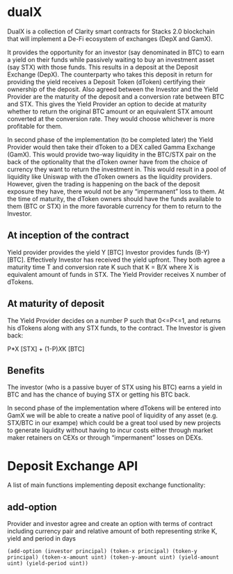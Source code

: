 # dualX
DualX is a collection of Clarity smart contracts for Stacks 2.0	 blockchain that will implement a De-Fi ecosystem of exchanges (DepX and GamX). 

It provides the opportunity for an investor (say denominated in BTC) to earn a yield on their funds while passively waiting to buy an investment asset (say STX) with those funds. This results in a deposit at the Deposit Exchange (DepX). The counterparty who takes this deposit in return for providing the yield receives a Deposit Token (dToken) certifying their ownership of the deposit. Also agreed between the Investor and the Yield Provider are the maturity of the deposit and a conversion rate between BTC and STX. This gives the Yield Provider an option to decide at maturity whether to return the original BTC amount or an equivalent STX amount converted at the conversion rate. They would choose whichever is more profitable for them.

In second phase of the implementation (to be completed later) the Yield Provider would then take their dToken to a DEX called Gamma Exchange (GamX). This would provide two-way liquidity in the BTC/STX pair on the back of the optionality that the dToken owner have from the choice of currency they want to return the investment in. This would result in a pool of liquidity like Uniswap with the dToken owners as the liquidity providers. However, given the trading is happening on the back of the deposit exposure they have, there would not be any “impermanent” loss to them. At the time of maturity, the dToken owners should have the funds available to them (BTC or STX) in the more favorable currency for them to return to the Investor.

## At inception of the contract
Yield provider provides the yield Y [BTC] Investor provides funds (B-Y) [BTC]. Effectively Investor has received the yield upfront. They both agree a maturity time T and conversion rate K such that K = B/X where X is equivalent amount of funds in STX. The Yield Provider receives X number of dTokens.

## At maturity of deposit
The Yield Provider decides on a number P such that 0<=P<=1, and returns his dTokens along with any STX funds, to the contract. The Investor is given back:

P*X  [STX] + (1-P)*X*K [BTC]

## Benefits
The investor (who is a passive buyer of STX using his BTC) earns a yield in BTC and has the chance of buying STX or getting his BTC back. 

In second phase of the implementation where dTokens will be entered into GamX we will be able to create a native pool of liquidity of any asset (e.g. STX/BTC in our exampe) which could be a great tool used by new projects to generate liquidity without having to incur costs either through market maker retainers on CEXs or through “impermanent” losses on DEXs. 

# Deposit Exchange API
A list of main functions implementing deposit exchange functionality:

## add-option
Provider and investor agree and create an option with terms of contract including currency pair and relative amount of both representing strike K, yield and period in days
```
(add-option (investor principal) (token-x principal) (token-y principal) (token-x-amount uint) (token-y-amount uint) (yield-amount uint) (yield-period uint))
```

